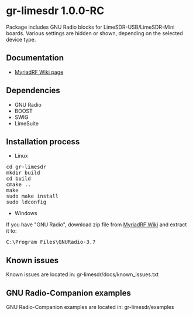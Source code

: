 # gr-limesdr 1.0.0-RC

Package includes GNU Radio blocks for LimeSDR-USB/LimeSDR-Mini
boards. Various settings are hidden or shown, depending on the
selected device type. 

## Documentation

* [MyriadRF Wiki page](https://wiki.myriadrf.org/Gr-limesdr_Plugin_for_GNURadio)

## Dependencies
 
* GNU Radio
* BOOST
* SWIG
* LimeSuite

## Installation process

* Linux

<pre>
cd gr-limesdr
mkdir build
cd build
cmake ..
make
sudo make install
sudo ldconfig
</pre>

* Windows

If you have "GNU Radio", download zip file from [MyriadRF Wiki](https://downloads.myriadrf.org/project/limesuite/19.01/GNU_Radio_windows_19.01.zip) and extract it to:
<pre>
C:\Program Files\GNURadio-3.7
</pre>

## Known issues

Known issues are located in:
gr-limesdr/docs/known_issues.txt

## GNU Radio-Companion examples

GNU Radio-Companion examples are located in:
gr-limesdr/examples

